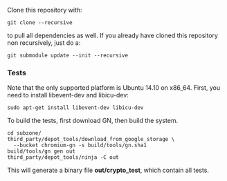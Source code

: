 Clone this repository with:

```git clone --recursive```

to pull all dependencies as well. If you already have cloned this repository
non recursively, just do a:

```git submodule update --init --recursive```

### Tests
Note that the only supported platform is Ubuntu 14.10 on x86_64. First, you
need to install libevent-dev and libicu-dev:

```sudo apt-get install libevent-dev libicu-dev```

To build the tests, first download GN, then build the system.

```
cd subzone/
third_party/depot_tools/download_from_google_storage \
  --bucket chromium-gn -s build/tools/gn.sha1
build/tools/gn gen out
third_party/depot_tools/ninja -C out
```

This will generate a binary file **out/crypto_test**, which contain all tests.
